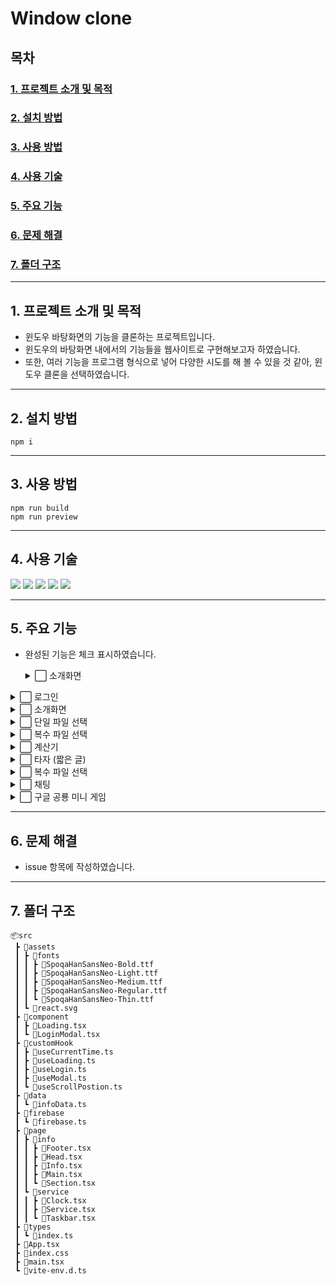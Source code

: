 # Window clone

## 목차

### [1. 프로젝트 소개 및 목적](#1-프로젝트-소개-및-목적)

### [2. 설치 방법](#2-설치-방법)

### [3. 사용 방법](#3-사용-방법)

### [4. 사용 기술](#4-사용-기술)

### [5. 주요 기능](#5-주요-기능)

### [6. 문제 해결](#6-문제-해결)

### [7. 폴더 구조](#7-폴더-구조)

---

## 1. 프로젝트 소개 및 목적

- 윈도우 바탕화면의 기능을 클론하는 프로젝트입니다.
- 윈도우의 바탕화면 내에서의 기능들을 웹사이트로 구현해보고자 하였습니다.
- 또한, 여러 기능을 프로그램 형식으로 넣어 다양한 시도를 해 볼 수 있을 것 같아, 윈도우 클론을 선택하였습니다.

---

## 2. 설치 방법

```
npm i
```

---

## 3. 사용 방법

```
npm run build
npm run preview
```

---

## 4. 사용 기술

<img src="https://img.shields.io/badge/react-61DAFB?style=for-the-badge&logo=react&logoColor=white"> <img src="https://img.shields.io/badge/typescript-3178C6?style=for-the-badge&logo=typescript&logoColor=white"> <img src="https://img.shields.io/badge/firebase-FFCA28?style=for-the-badge&logo=firebase&logoColor=white"> <img src="https://img.shields.io/badge/redux-764ABC?style=for-the-badge&logo=redux&logoColor=white"> <img src="https://img.shields.io/badge/reduxsaga-999999?style=for-the-badge&logo=reduxsaga&logoColor=white">

---

## 5. 주요 기능

- 완성된 기능은 체크 표시하였습니다.
  <details>
  <summary>⬜ 소개화면</summary>
  <div markdown="1">

  - ⬜ 스크롤에 맞춰 글, 그림 <br />
  - ⬜ 체험하기 버튼 누르면 윈도우 클론 서비스로 이동 <br />
  - ⬜ 윈도우로 이동 누를 시 윈도우 로딩 띄우기 <br />

</div>
</details>

<details>
<summary>⬜ 로그인</summary>
<div markdown="1">

- ⬜ 회원가입 <br />
- ⬜ 체험하기 버튼 누르면 윈도우 클론 서비스로 이동 <br />
- ⬜ 윈도우로 이동 누를 시 윈도우 로딩 띄우기 <br />

</div>
</details>

<details>
<summary>⬜ 소개화면</summary>
<div markdown="1">

- ⬜ 스크롤에 맞춰 글, 그림 바꾸기 <br />
- ⬜ 체험하기 버튼 누르면 윈도우 클론 서비스로 이동 <br />
- ⬜ 윈도우로 이동 누를 시 윈도우 로딩 띄우기 <br />

</div>
</details>

<details>
<summary>⬜ 단일 파일 선택</summary>
<div markdown="1">

- ⬜ 드래그앤 드랍 <br />
- ⬜ 삭제 <br />
- ⬜ 이름 바꾸기 <br />

</div>
</details>

<details>
<summary>⬜ 복수 파일 선택</summary>
<div markdown="1">

- ⬜ 드래그앤 드랍 <br />
- ⬜ 삭제 <br />

</div>
</details>

<details>
<summary>⬜ 계산기</summary>
<div markdown="1">

- ⬜ 연산 기능 <br />
- ⬜ 이전 값 저장 <br />

</div>
</details>

<details>
<summary>⬜ 타자 (짧은 글)</summary>
<div markdown="1">

- ⬜ 정확도 표시 <br />
- ⬜ 빠르기 표시 <br />

</div>
</details>

<details>
<summary>⬜ 복수 파일 선택</summary>
<div markdown="1">

- ⬜ 드래그앤 드랍 <br />
- ⬜ 삭제 <br />

</div>
</details>

<details>
<summary>⬜ 채팅</summary>
<div markdown="1">

- ⬜ 기록 남기기 <br />
- ⬜ 실시간 채팅 <br />

</div>
</details>

<details>
<summary>⬜ 구글 공룡 미니 게임</summary>
<div markdown="1">

- ⬜ 점프 기능 <br />
- ⬜ 장애물 넘기 판정 <br />
- ⬜ 순위표 <br />

</div>
</details>

---

## 6. 문제 해결

- issue 항목에 작성하였습니다.

---

## 7. 폴더 구조

```
📦src
 ┣ 📂assets
 ┃ ┣ 📂fonts
 ┃ ┃ ┣ 📜SpoqaHanSansNeo-Bold.ttf
 ┃ ┃ ┣ 📜SpoqaHanSansNeo-Light.ttf
 ┃ ┃ ┣ 📜SpoqaHanSansNeo-Medium.ttf
 ┃ ┃ ┣ 📜SpoqaHanSansNeo-Regular.ttf
 ┃ ┃ ┗ 📜SpoqaHanSansNeo-Thin.ttf
 ┃ ┗ 📜react.svg
 ┣ 📂component
 ┃ ┣ 📜Loading.tsx
 ┃ ┗ 📜LoginModal.tsx
 ┣ 📂customHook
 ┃ ┣ 📜useCurrentTime.ts
 ┃ ┣ 📜useLoading.ts
 ┃ ┣ 📜useLogin.ts
 ┃ ┣ 📜useModal.ts
 ┃ ┗ 📜useScrollPostion.ts
 ┣ 📂data
 ┃ ┗ 📜infoData.ts
 ┣ 📂firebase
 ┃ ┗ 📜firebase.ts
 ┣ 📂page
 ┃ ┣ 📂info
 ┃ ┃ ┣ 📜Footer.tsx
 ┃ ┃ ┣ 📜Head.tsx
 ┃ ┃ ┣ 📜Info.tsx
 ┃ ┃ ┣ 📜Main.tsx
 ┃ ┃ ┗ 📜Section.tsx
 ┃ ┗ 📂service
 ┃ ┃ ┣ 📜Clock.tsx
 ┃ ┃ ┣ 📜Service.tsx
 ┃ ┃ ┗ 📜Taskbar.tsx
 ┣ 📂types
 ┃ ┗ 📜index.ts
 ┣ 📜App.tsx
 ┣ 📜index.css
 ┣ 📜main.tsx
 ┗ 📜vite-env.d.ts
```
